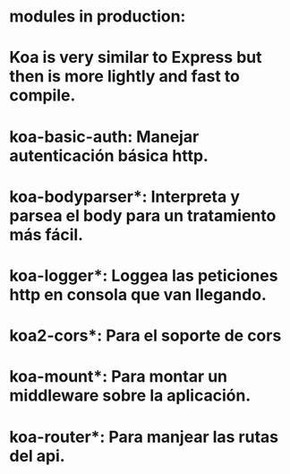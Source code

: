 
# modules in production:

# Koa is very similar to Express but then is more lightly and fast to compile.

# koa-basic-auth: Manejar autenticación básica http.

# koa-bodyparser*: Interpreta y parsea el body para un tratamiento más fácil.

# koa-logger*: Loggea las peticiones http en consola que van llegando.

# koa2-cors*: Para el soporte de cors

# koa-mount*: Para montar un middleware sobre la aplicación.

# koa-router*: Para manjear las rutas del api.